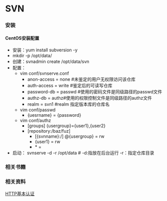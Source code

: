 SVN
====================

### 安装

#### CentOS安装配置
* 安装：yum install subversion -y
* mkdir -p /opt/data/
* 创建：svnadmin create /opt/data/svn
* 配置：
  - vim conf/svnserve.conf
    - anon-access = none    #未鉴定的用户无权限访问该仓库
    - auth-access = write   #鉴定后的可读写仓库
    - password-db = passwd  #使用的密码文件是同级路径的passwd文件
    - authz-db = authz#使用的权限控制文件是同级路径的authz文件
    - realm = svn1 #realm 指定版本库的仓库名
  - vim conf/passwd
    - {uesrname} = {password}
  - vim conf/authz
    - [groups] {usergroup}={user1},{user2}
    - [repository:/baz/fuz] 
      - [{svnname}:/] @{usergroup} = rw
      - {user1} = rw
      - \* =
* 启动： svnserve -d -r /opt/data # -d:指放在后台运行 -r：指定仓库目录

### 相关书籍


### 相关资料
[HTTP基本认证](https://zh.wikipedia.org/wiki/HTTP基本认证)


